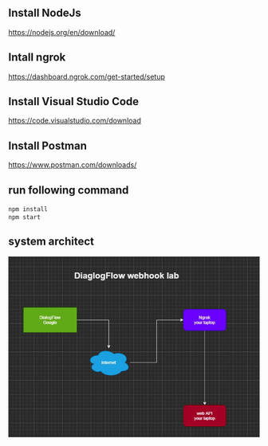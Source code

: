 ## Install NodeJs
https://nodejs.org/en/download/

## Intall ngrok
https://dashboard.ngrok.com/get-started/setup

## Install Visual Studio Code

https://code.visualstudio.com/download

## Install Postman

https://www.postman.com/downloads/

## run following command 
```
npm install
npm start
```
## system architect
![](./files/webhooklab.jpg)
